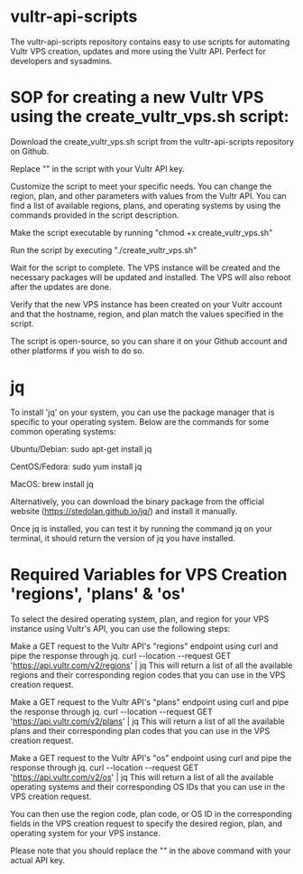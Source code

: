 # vultr-api-scripts
The vultr-api-scripts repository contains easy to use scripts for automating Vultr VPS creation, updates and more using the Vultr API. Perfect for developers and sysadmins.

# SOP for creating a new Vultr VPS using the create_vultr_vps.sh script:

Download the create_vultr_vps.sh script from the vultr-api-scripts repository on Github.

Replace "<enter-api-key-here>" in the script with your Vultr API key.

Customize the script to meet your specific needs. You can change the region, plan, and other parameters with values from the Vultr API. You can find a list of available regions, plans, and operating systems by using the commands provided in the script description.

Make the script executable by running "chmod +x create_vultr_vps.sh"

Run the script by executing "./create_vultr_vps.sh"

Wait for the script to complete. The VPS instance will be created and the necessary packages will be updated and installed. The VPS will also reboot after the updates are done.

Verify that the new VPS instance has been created on your Vultr account and that the hostname, region, and plan match the values specified in the script.

The script is open-source, so you can share it on your Github account and other platforms if you wish to do so.

# jq
To install 'jq' on your system, you can use the package manager that is specific to your operating system. Below are the commands for some common operating systems:

Ubuntu/Debian:
sudo apt-get install jq

CentOS/Fedora:
sudo yum install jq

MacOS:
brew install jq

Alternatively, you can download the binary package from the official website (https://stedolan.github.io/jq/) and install it manually.

Once jq is installed, you can test it by running the command jq on your terminal, it should return the version of jq you have installed.

# Required Variables for VPS Creation 'regions', 'plans' & 'os'
To select the desired operating system, plan, and region for your VPS instance using Vultr's API, you can use the following steps:

Make a GET request to the Vultr API's "regions" endpoint using curl and pipe the response through jq.
curl --location --request GET 'https://api.vultr.com/v2/regions' | jq
This will return a list of all the available regions and their corresponding region codes that you can use in the VPS creation request.

Make a GET request to the Vultr API's "plans" endpoint using curl and pipe the response through jq.
curl --location --request GET 'https://api.vultr.com/v2/plans' | jq
This will return a list of all the available plans and their corresponding plan codes that you can use in the VPS creation request.

Make a GET request to the Vultr API's "os" endpoint using curl and pipe the response through jq.
curl --location --request GET 'https://api.vultr.com/v2/os' | jq
This will return a list of all the available operating systems and their corresponding OS IDs that you can use in the VPS creation request.

You can then use the region code, plan code, or OS ID in the corresponding fields in the VPS creation request to specify the desired region, plan, and operating system for your VPS instance.

Please note that you should replace the "<api-key>" in the above command with your actual API key.

